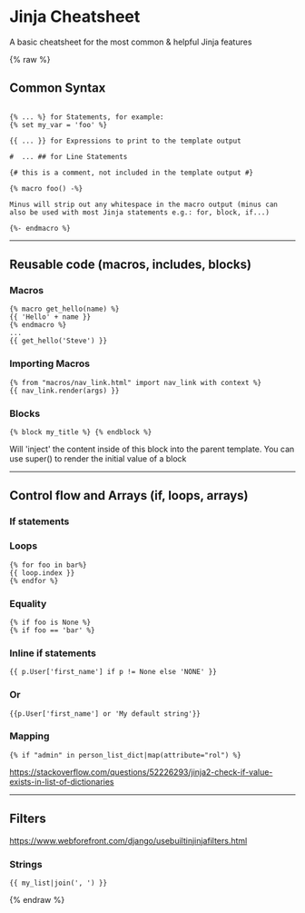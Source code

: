
# Jinja Cheatsheet
A basic cheatsheet for the most common & helpful Jinja features

{% raw %}

## Common Syntax
```

{% ... %} for Statements, for example:
{% set my_var = 'foo' %}

{{ ... }} for Expressions to print to the template output

#  ... ## for Line Statements

{# this is a comment, not included in the template output #}

{% macro foo() -%}

Minus will strip out any whitespace in the macro output (minus can also be used with most Jinja statements e.g.: for, block, if...)

{%- endmacro %}
```

---
## Reusable code (macros, includes, blocks)

### Macros
```
{% macro get_hello(name) %}
{{ 'Hello' + name }}
{% endmacro %}
...
{{ get_hello('Steve') }}
```

### Importing Macros
```
{% from "macros/nav_link.html" import nav_link with context %}
{{ nav_link.render(args) }}
```

### Blocks
```
{% block my_title %} {% endblock %}
```

Will 'inject' the content inside of this block into the parent template. You can use super() to render the initial value of a block

---
## Control flow and Arrays (if, loops, arrays)

### If statements

### Loops
```
{% for foo in bar%}
{{ loop.index }}
{% endfor %}
```

### Equality
```
{% if foo is None %}
{% if foo == 'bar' %}
```

### Inline if statements 
```
{{ p.User['first_name'] if p != None else 'NONE' }}
```

### Or
```
{{p.User['first_name'] or 'My default string'}}
```

### Mapping
```
{% if "admin" in person_list_dict|map(attribute="rol") %}
```

https://stackoverflow.com/questions/52226293/jinja2-check-if-value-exists-in-list-of-dictionaries


---
## Filters
https://www.webforefront.com/django/usebuiltinjinjafilters.html


### Strings
```
{{ my_list|join(', ') }}
```


{% endraw %}
